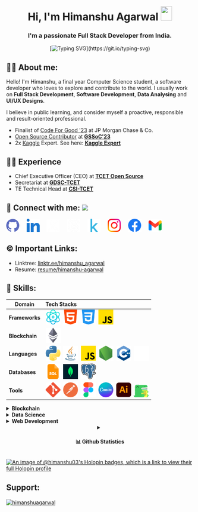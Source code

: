 <h1 align="center"> Hi, I'm Himanshu Agarwal <img src="https://raw.githubusercontent.com/MartinHeinz/MartinHeinz/master/wave.gif" width="30px" height="38"></h1>
<h3 align="center">I'm a passionate Full Stack Developer from India.</h3>
<div align="center">

[![Typing SVG](https://readme-typing-svg.demolab.com?font=Fira+Code&size=22&pause=200&color=F70000&center=true&vCenter=true&width=470&lines=Hey!+It's+Himanshu+Agarwal;I'm+a+Software+Developer.;MERN+Stack+Developer;%E2%9D%A4%EF%B8%8F+Data+Analyst+%7C+Python+Developer;)](https://git.io/typing-svg)
</div>

<!-- About Me -->

##  🙋‍♂️ About me:

Hello! I'm Himanshu, a final year Computer Science student, a software developer who loves to explore and contribute to the world.
I usually work on **Full Stack Development**, **Software Development**, **Data Analysing** and **UI/UX Designs**.

I believe in public learning, and consider myself a proactive, responsible and result-oriented professional. 

- Finalist of [Code For Good '23](https://www.linkedin.com/feed/update/urn:li:activity:7084205337221734400/) at JP Morgan Chase & Co.
- [Open Source Contributor](https://www.linkedin.com/posts/agarwal-himanshu_connections-girlscriptsummerofcode-gssoc-activity-7063382878356684800-6UyV?utm_source=share&utm_medium=member_desktop) at **[GSSoC'23](https://gssoc.girlscript.tech/)**
- 2x [Kaggle](https://www.kaggle.com/) Expert. See here: **[Kaggle Expert](https://www.kaggle.com/hiimanshuagarwal)**

<!-- Experience -->

##  👨‍💻 Experience

- Chief Executive Officer (CEO) at **[TCET Open Source](https://opensource.tcetmumbai.in/)**
- Secretariat at **[GDSC-TCET](https://www.dsctcet.tech/)**
- TE Technical Head at **[CSI-TCET](https://tcetcsi.github.io/tcetcsi/index.html)**
  
## 🔗 Connect with me: <a href="https://gifyu.com/image/Zy2f"><img src="https://github.com/milaan9/milaan9/blob/main/Handshake.gif" width="50px"></a>
</h3> 
    <a href="https://www.github.com/himanshu-03" target="_blank" rel="noreferrer"><img alt="Github" width="35px" src="./assets/socials/github.png"></a> &nbsp&nbsp&nbsp
    <a href="https://www.linkedin.com/in/agarwal-himanshu" target="_blank"><img alt="LinkedIn" width="35px" src="./assets/socials/linkedin.webp"></a> &nbsp&nbsp&nbsp
    <a href="https://twitter.com/hiimanshu_03" target="_blank"><img alt="Threads" width="35px" src="./assets/socials/twitter.webp"></a> &nbsp&nbsp&nbsp
    <a href="https://www.threads.net/@_._hiimanshu_._" target="_blank"><img alt="Threads" width="35px" src="./assets/socials/threads.png"></a> &nbsp&nbsp&nbsp
    <a href="https://www.kaggle.com/hiimanshuagarwal" target="_blank"><img alt="Kaggle" width="35px" src="./assets/socials/kaggle.png"></a> &nbsp&nbsp&nbsp
    <a href="https://www.instagram.com/_._hiimanshu_._" target="_blank"><img alt="Instagram" width="35px" src="./assets/socials/instagram.png"></a> &nbsp&nbsp&nbsp
    <a href="https://www.facebook.com/profile.php?id=100089528615302" target="_blank"><img alt="Facebook" width="35px" src="./assets/socials/facebook.svg"></a> &nbsp&nbsp&nbsp
    <a href="mailto:himanshuaaagarwal2002@gmail.com" target="_blank"><img alt="Gmail" width="35px" src="./assets/socials/gmail.png"></a>&nbsp&nbsp&nbsp   
</p> 

<!-- Important Links -->

## ©️ Important Links:

- Linktree: [linktr.ee/himanshu_agarwal](https://linktr.ee/himanshu_agarwal)
- Resume: [resume/himanshu-agarwal](https://drive.google.com/file/d/1WZZb2UPaz6kMUDvkXwKLTUPwId_nlMQj/view?usp=drive_link)

<!-- Skills -->

## 🚀 Skills:

Domain | Tech Stacks
-------- | :-------
**Frameworks** | <img src="./assets/skills/reactjs.png" width="40px">&nbsp;&nbsp;<img src="./assets/skills/html.png" width="40px">&nbsp;&nbsp;<img src="./assets/skills/css.png" width="40px">&nbsp;&nbsp;<img src="./assets/skills/js.png" width="40px">
**Blockchain** | <img src="./assets/skills/eth.png" width="40px">
**Languages** | <img src="./assets/skills/python.png" width="40px">&nbsp;&nbsp;<img src="./assets/skills/java.png" width="40px">&nbsp;&nbsp;<img src="./assets/skills/js.png" width="40px">&nbsp;&nbsp;<img src="./assets/skills/nodejs.png" width="40px">&nbsp;&nbsp;<img src="./assets/skills/c%2B%2B.png" width="40px">&nbsp;&nbsp;<img src="./assets/skills/markdown.png" width="40px">
**Databases** | <img src="./assets/skills/sql.png" width="40px">&nbsp;&nbsp;<img src="./assets/skills/mongodb.webp" width="40px">&nbsp;&nbsp;<img src="./assets/skills/postgre_sql.png" width="40px">
**Tools** | <img src="./assets/skills/git.png" width="40px">&nbsp;&nbsp;<img src="./assets/skills/postman.png" width="40px">&nbsp;&nbsp;<img src="./assets/skills/figma.png" width="40px">&nbsp;&nbsp;<img src="./assets/skills/canva.png" width="40px">&nbsp;&nbsp;<img src="./assets/skills/adobeillustrator.png" width="40px">&nbsp;&nbsp;<img src="./assets/skills/docusaurus.svg" width="40px">

<!-- 

## 🔭 Projects:
  
  <!-- Blockchain -->

  <details>
  <summary><b>Blockchain</b></summary>
  <br/>
    
  Project Name | Tech Stack | Source Code 
  ------- | :---------: | :--------: 
  The Mutant Planets - NFT | Javascript | [Repo](https://github.com/himanshu-03/NFT-The-Mutant-Planets)
  [NFT Forge (Oye Paaji)](https://himanshu-03.github.io/NFT-Forge-Website/) | Javascript | [Repo](https://github.com/himanshu-03/NFT-Forge_Oye-Paaji)
  
  </details>

  <!-- Data Science -->
  
  <details>
  <summary><b>Data Science</b></summary>
  <br/>
    
  Project Name | Tech Stack | Source Code | Dataset
  ------- | :---------: | :--------: | :--------:
  Flight Price Prediction | Python, Flask | [Repo](https://github.com/himanshu-03/Flight-Prediction-System) | [Kaggle](https://www.kaggle.com/datasets/jillanisofttech/flight-price-prediction-dataset)
  Customer Churn Prediction | Python | [Repo](https://github.com/himanshu-03/CC-NOV-DATA_SCIENCE/tree/main/TASK1-Customer_Churn_Prediction), [Kaggle](https://www.kaggle.com/code/hiimanshuagarwal/customer-churn-prediction) | [Kaggle](https://www.kaggle.com/datasets/hiimanshuagarwal/predictive-maintenance-dataset)
  Covid Analysis | Python | [Repo](https://github.com/himanshu-03/CC-NOV-DATA_SCIENCE/tree/main/TASK2-Covid_Analysis), [Kaggle](https://www.kaggle.com/code/hiimanshuagarwal/covid-analysis) | [Kaggle](https://www.kaggle.com/datasets/sudalairajkumar/covid19-in-india)
  Exploratory Data Analysis - IPL | Python | [Repo](https://github.com/himanshu-03/Exploratory-Data-Analysis-IPL), [Kaggle](https://www.kaggle.com/code/hiimanshuagarwal/exploratory-data-analysis-sports) | [Kaggle](https://www.kaggle.com/datasets/hiimanshuagarwal/ipl-dataset-2008-2020)
  IRIS Flower Classification | Python | [Repo](https://github.com/himanshu-03/LGMVIP-DataScience/tree/main/TASK1_IRIS_Flower_Classification) | Iris Dataset
  Stock Market Prediction using LSTM | Python | [Repo](https://github.com/himanshu-03/LGMVIP-DataScience/tree/main/TASK2_Stock_Market_Prediction_LSTM), [Kaggle](https://www.kaggle.com/code/hiimanshuagarwal/stock-market-price-prediction-using-lstm) | [Kaggle](https://www.kaggle.com/datasets/hiimanshuagarwal/nse-tataglobal)
  Exploratory Data Analysis on Dataset Terrorism | Python | [Repo](https://github.com/himanshu-03/Power-BI-Analysis-on-Terrorism) | [Kaggle](https://www.kaggle.com/datasets/START-UMD/gtd)
  Prediction using Decision Tree Algorithm | Python | [Repo](https://github.com/himanshu-03/LGMVIP-DataScience/tree/main/TASK4_Prediction_using_Decision_Tree_Algorithm) | Iris dataset
  Device Failure Analysis | Python | [Repo](https://github.com/himanshu-03/Device-Failure-Analysis) | [Kaggle](https://www.kaggle.com/datasets/hiimanshuagarwal/predictive-maintenance-dataset)
  Effective Targetting of Advertisments | Python | [Repo](https://github.com/himanshu-03/Effective-Targetting-of-Advertisments) | [Kaggle](https://www.kaggle.com/datasets/hiimanshuagarwal/advertising-ef)
  
  </details>

  <!-- Web Development -->
  <details>
  <summary><b>Web Development</b></summary>
  <br/>
  
  Project Name | Tech Stack | Source Code | Hosting Platform | Website Link
  ------- | :---------: | :--------: | :--------: | :-----------:
  NFT Forge (Oye Paaji) | HTML, CSS, JS | [Repo](https://github.com/himanshu-03/NFT-Forge-Website) | GitHub | https://himanshu-03.github.io/NFT-Forge-Website/
  Portfolio Website | ReactJS, Tailwind CSS | [Repo](https://github.com/himanshu-03/portfolio) | GitHub, Netlify | [Portfolio](https://himanshu-03.github.io/portfolio/)
  Doctor Appointment Booking System | HTML, CSS, PHP | [Repo](https://github.com/himanshu-03/Doctor-Appointment-Booking-System) | localhost | -
  Covid-19 Dashboard | Python, HTML, CSS | [Repo](https://github.com/himanshu-03/Covid-19-Dashboard) | Streamlit | [Covid-19 Dashboard](https://himanshu-03-covid-19-dashboard-streamlitprofile-a6hwfk.streamlit.app/)
  Flight Prediction System | Python, FastAPI | [Repo](https://github.com/himanshu-03/Flight-Price-Prediction-Streamlit) | Streamlit | [Flight Prediction](https://himanshu-03-flight-prediction-system-streamlit-app-fkj7k0.streamlit.app/)
  Myntra Clone | HTML, CSS, JS | [Repo](https://github.com/himanshu-03/Myntra-Clone) | GitHub | [Myntra Clone](https://himanshu-03.github.io/Myntra-Clone-UI/)
  Ambulance Booking System | Python, HTML, CSS, JS | [Repo](https://github.com/himanshu-03/Ambulance-Booking-System) | localhost | -
  Regex Matcher | Python, HTML, CSS | [Repo](https://github.com/himanshu-03/Regex-Matcher) | Python Anywhere | [Regex Matcher](http://himanshuagarwal.pythonanywhere.com/)
  Notes App | Python, HTML, CSS | [Repo](https://github.com/himanshu-03/Notes-App) | Python Anywhere | [Notes App](http://hiimanshuagarwal.pythonanywhere.com/)
  
  </details>

<!-- GitHub Statistics -->

<details align="center"> 
  <summary font-weight="bold"><h4>📊 Github Statistics</h4></summary>
  
  [![Top Languages](https://github-readme-stats.vercel.app/api/top-langs/?username=himanshu-03&layout=compact&theme=radical&line_height=15)](https://github.com/himashu-03/github-readme-stats)
  <br><br>
  [![GitHub Streak Dark](https://streak-stats.demolab.com?user=himanshu-03&theme=radical)](https://git.io/streak-stats)

  <!-- Snake Contribution Game -->

  <br clear="both">

  <img src="https://raw.githubusercontent.com/himanshu-03/himanshu-03/output/only-svg/github-contribution-grid-snake-dark.svg" alt="Snake Game" />
</details>

[![An image of @himanshu03's Holopin badges, which is a link to view their full Holopin profile](https://holopin.me/himanshu03)](https://holopin.io/@himanshu03)

<!-- Support -->

## Support:
  <p><a href="https://www.buymeacoffee.com/himanshuagarwal"><img align="center" src="https://cdn.buymeacoffee.com/buttons/v2/default-yellow.png" height="50" width="210" alt="himanshuagarwal" /></a></p>
